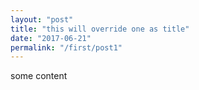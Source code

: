 ```yaml
---
layout: "post"
title: "this will override one as title"
date: "2017-06-21"
permalink: "/first/post1"
---
```


some content 
